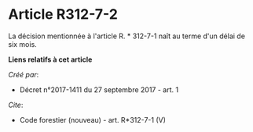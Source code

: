 # Article R312-7-2

La décision mentionnée à l'article R. * 312-7-1 naît au terme d'un délai de six mois.

**Liens relatifs à cet article**

_Créé par_:

  - Décret n°2017-1411 du 27 septembre 2017 - art. 1

_Cite_:

  - Code forestier (nouveau) - art. R*312-7-1 (V)
